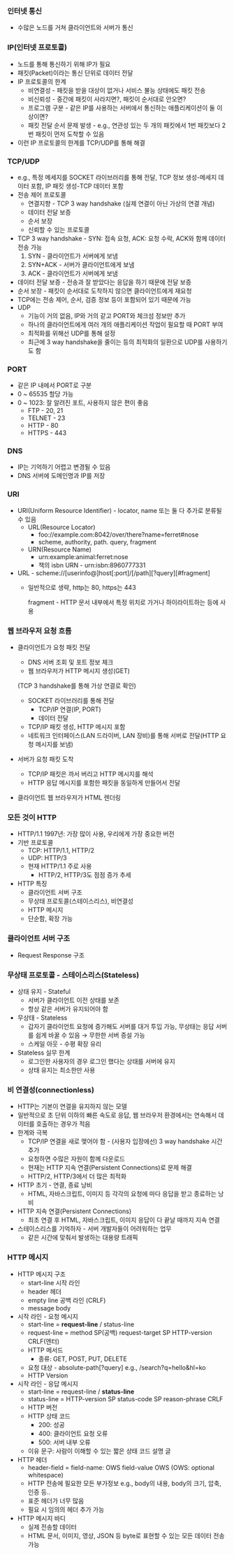 ### 인터넷 통신

- 수많은 노드를 거쳐 클라이언트와 서버가 통신

### IP(인터넷 프로토콜)

- 노드를 통해 통신하기 위해 IP가 필요
- 패킷(Packet)이라는 통신 단위로 데이터 전달
- IP 프로토콜의 한계
    - 비연결성 - 패킷을 받을 대상이 없거나 서비스 불능 상태에도 패킷 전송
    - 비신뢰성 - 중간에 패킷이 사라지면?, 패킷이 순서대로 안오면?
    - 프로그램 구분 - 같은 IP를 사용하는 서버에서 통신하는 애플리케이션이 둘 이상이면?
    - 패킷 전달 순서 문제 발생 - e.g., 연관성 있는 두 개의 패킷에서 1번 패킷보다 2번 패킷이 먼저 도착할 수 있음
- 이런 IP 프로토콜의 한계를 TCP/UDP를 통해 해결

### TCP/UDP

- e.g., 특정 메세지를 SOCKET 라이브러리를 통해 전달, TCP 정보 생성-메세지 데이터 포함, IP 패킷 생성-TCP 데이터 포함
- 전송 제어 프로토콜
    - 연결지향 - TCP 3 way handshake (실제 연결이 아닌 가상의 연결 개념)
    - 데이터 전달 보증
    - 순서 보장
    - 신뢰할 수 있는 프로토콜
- TCP 3 way handshake - SYN: 접속 요청, ACK: 요청 수락, ACK와 함께 데이터 전송 가능
    1. SYN - 클라이언트가 서버에게 보냄
    2. SYN+ACK - 서버가 클라이언트에게 보냄
    3. ACK - 클라이언트가 서버에게 보냄
- 데이터 전달 보증 - 전송과 잘 받았다는 응답을 하기 때문에 전달 보증
- 순서 보장 - 패킷이 순서대로 도착하지 않으면 클라이언트에게 재요청
- TCP에는 전송 제어, 순서, 검증 정보 등이 포함되어 있기 때문에 가능
- UDP
    - 기능이 거의 없음, IP와 거의 같고 PORT와 체크섬 정보만 추가
    - 하나의 클라이언트에게 여러 개의 애플리케이션 작업이 필요할 때 PORT 부여
    - 최적화를 위해선 UDP를 통해 설정
    - 최근에 3 way handshake을 줄이는 등의 최적화의 일환으로 UDP를 사용하기도 함

### PORT

- 같은 IP 내에서 PORT로 구분
- 0 ~ 65535 할당 가능
- 0 ~ 1023: 잘 알려진 포트, 사용하지 않은 편이 좋음
    - FTP - 20, 21
    - TELNET - 23
    - HTTP - 80
    - HTTPS - 443

### DNS

- IP는 기억하기 어렵고 변경될 수 있음
- DNS 서버에 도메인명과 IP를 저장

### URI

- URI(Uniform Resource Identifier) - locator, name 또는 둘 다 추가로 분류될 수 있음
    - URL(Resource Locator)
        - foo://example.com:8042/over/there?name=ferret#nose
        - scheme, authority, path. query, fragment
    - URN(Resource Name)
        - urn:example:animal:ferret:nose
        - 책의 isbn URN - urn:isbn:8960777331
- URL - scheme://[userinfo@]host[:port]/[/path][?query][#fragment]
    - 일반적으로 생략, http는 80, https는 443
        
        fragment - HTTP 문서 내부에서 특정 위치로 가거나 하이라이트하는 등에 사용
        

### 웹 브라우저 요청 흐름

- 클라이언트가 요청 패킷 전달
    - DNS 서버 조회 및 포트 정보 체크
    - 웹 브라우저가 HTTP 메시지 생성(GET)
    
    (TCP 3 handshake를 통해 가상 연결로 확인)
    
    - SOCKET 라이브러리를 통해 전달
        - TCP/IP 연결(IP, PORT)
        - 데이터 전달
    - TCP/IP 패킷 생성, HTTP 메시지 포함
    - 네트워크 인터페이스(LAN 드라이버, LAN 장비)를 통해 서버로 전달(HTTP 요청 메시지를 보냄)
- 서버가 요청 패킷 도착
    - TCP/IP 패킷은 까서 버리고 HTTP 메시지를 해석
    - HTTP 응답 메시지를 포함한 패킷을 동일하게 만들어서 전달
- 클라이언트 웹 브라우저가 HTML 렌더링

### 모든 것이 HTTP

- HTTP/1.1 1997년: 가장 많이 사용, 우리에게 가장 중요한 버전
- 기반 프로토콜
    - TCP: HTTP/1.1, HTTP/2
    - UDP: HTTP/3
    - 현재 HTTP/1.1 주로 사용
        - HTTP/2, HTTP/3도 점점 증가 추세
- HTTP 특징
    - 클라이언트 서버 구조
    - 무상태 프로토콜(스테이스리스), 비연결성
    - HTTP 메시지
    - 단순함, 확장 가능

### 클라이언트 서버 구조

- Request Response 구조

### 무상태 프로토콜 - 스테이스리스(Stateless)

- 상태 유지 - Stateful
    - 서버가 클라이언트 이전 상태를 보존
    - 항상 같은 서버가 유지되어야 함
- 무상태 - Stateless
    - 갑자기 클라이언트 요청에 증가해도 서버를 대거 투입 가능, 무상태는 응답 서버를 쉽게 바꿀 수 있음 → 무한한 서버 증설 가능
    - 스케일 아웃 - 수평 확장 유리
- Stateless 실무 한계
    - 로그인한 사용자의 경우 로그인 했다는 상태를 서버에 유지
    - 상태 유지는 최소한만 사용

### 비 연결성(connectionless)

- HTTP는 기본이 연결을 유지하지 않는 모델
- 일반적으로 초 단위 이하의 빠른 속도로 응답, 웹 브라우저 환경에서는 연속해서 데이터를 호출하는 경우가 적음
- 한계와 극복
    - TCP/IP 연결을 새로 맺어야 함 - (사용자 입장에선) 3 way handshake 시간 추가
    - 요청하면 수많은 자원이 함께 다운로드
    - 현재는 HTTP 지속 연결(Persistent Connections)로 문제 해결
    - HTTP/2, HTTP/3에서 더 많은 최적화
- HTTP 초기 - 연결, 종료 낭비
    - HTML, 자바스크립트, 이미지 등 각각의 요청에 마다 응답을 받고 종료하는 낭비
- HTTP 지속 연결(Persistent Connections)
    - 최초 연결 후 HTML, 자바스크립트, 이미지 응답이 다 끝날 때까지 지속 연결
- 스테이스리스를 기억하자 - 서버 개발자들이 어려워하는 업무
    - 같은 시간에 맞춰서 발생하는 대용량 트래픽

### HTTP 메시지

- HTTP 메시지 구조
    - start-line 시작 라인
    - header 헤더
    - empty line 공백 라인 (CRLF)
    - message body
- 시작 라인 - 요청 메시지
    - start-line = **request-line** / status-line
    - request-line = method SP(공백) request-target SP HTTP-version CRLF(엔터)
    - HTTP 메서드
        - 종류: GET, POST, PUT, DELETE
    - 요청 대상 - absolute-path[?query] e.g., /search?q=hello&hl=ko
    - HTTP Version
- 시작 라인 - 응답 메시지
    - start-line = request-line / **status-line**
    - status-line = HTTP-version SP status-code SP reason-phrase CRLF
    - HTTP 버전
    - HTTP 상태 코드
        - 200: 성공
        - 400: 클라이언트 요청 오류
        - 500: 서버 내부 오류
    - 이유 문구: 사람이 이해할 수 있는 짧은 상태 코드 설명 글
- HTTP 헤더
    - header-field = field-name: OWS field-value OWS (OWS: optional whitespace)
    - HTTP 전송에 필요한 모든 부가정보 e.g., body의 내용, body의 크기, 압축, 인증 등..
    - 표준 헤더가 너무 많음
    - 필요 시 임의의 헤더 추가 가능
- HTTP 메시지 바디
    - 실제 전송할 데이터
    - HTML 문서, 이미지, 영상, JSON 등 byte로 표현할 수 있는 모든 데이터 전송 가능
